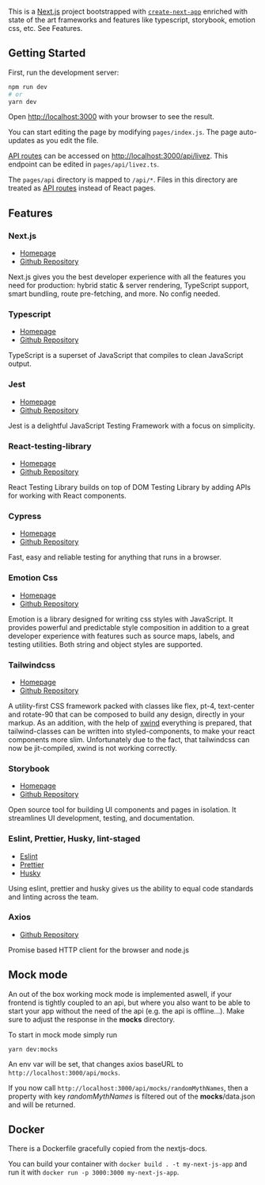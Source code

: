This is a [Next.js](https://nextjs.org/) project bootstrapped with [`create-next-app`](https://github.com/vercel/next.js/tree/canary/packages/create-next-app) enriched with state of the art frameworks and features like typescript, storybook, emotion css, etc. See Features.

## Getting Started

First, run the development server:

```bash
npm run dev
# or
yarn dev
```

Open [http://localhost:3000](http://localhost:3000) with your browser to see the result.

You can start editing the page by modifying `pages/index.js`. The page auto-updates as you edit the file.

[API routes](https://nextjs.org/docs/api-routes/introduction) can be accessed on [http://localhost:3000/api/livez](http://localhost:3000/api/hlivez). This endpoint can be edited in `pages/api/livez.ts`.

The `pages/api` directory is mapped to `/api/*`. Files in this directory are treated as [API routes](https://nextjs.org/docs/api-routes/introduction) instead of React pages.

## Features

### Next.js

- [Homepage](https://nextjs.org/)
- [Github Repository](https://github.com/vercel/next.js/)

Next.js gives you the best developer experience with all the features you need for production: hybrid static & server rendering, TypeScript support, smart bundling, route pre-fetching, and more. No config needed.

### Typescript

- [Homepage](https://www.typescriptlang.org/)
- [Github Repository](https://github.com/microsoft/TypeScript)

TypeScript is a superset of JavaScript that compiles to clean JavaScript output.

### Jest

- [Homepage](https://jestjs.io/)
- [Github Repository](https://github.com/facebook/jest)

Jest is a delightful JavaScript Testing Framework with a focus on simplicity.

### React-testing-library

- [Homepage](https://testing-library.com/)
- [Github Repository](https://github.com/testing-library)

React Testing Library builds on top of DOM Testing Library by adding APIs for working with React components.

### Cypress

- [Homepage](https://www.cypress.io/)
- [Github Repository](https://github.com/cypress-io/cypress)

Fast, easy and reliable testing for anything that runs in a browser.

### Emotion Css

- [Homepage](https://emotion.sh/docs/introduction)
- [Github Repository](https://github.com/emotion-js/emotion)

Emotion is a library designed for writing css styles with JavaScript. It provides powerful and predictable style composition in addition to a great developer experience with features such as source maps, labels, and testing utilities. Both string and object styles are supported.

### Tailwindcss

- [Homepage](https://tailwindcss.com/)
- [Github Repository](https://github.com/tailwindlabs/tailwindcss)

A utility-first CSS framework packed with classes like flex, pt-4, text-center and rotate-90 that can be composed to build any design, directly in your markup. As an addition, with the help of [xwind](https://github.com/Arthie/xwind) everything is prepared, that tailwind-classes can be written into styled-components, to make your react components more slim. Unfortunately due to the fact, that tailwindcss can now be jit-compiled, xwind is not working correctly.

### Storybook

- [Homepage](https://storybook.js.org/)
- [Github Repository](https://github.com/storybookjs/storybook)

Open source tool for building UI components and pages in isolation. It streamlines UI development, testing, and documentation.

### Eslint, Prettier, Husky, lint-staged

- [Eslint](https://eslint.org/)
- [Prettier](https://prettier.io/)
- [Husky](https://github.com/typicode/husky#readme)

Using eslint, prettier and husky gives us the ability to equal code standards and linting across the team.

### Axios

- [Github Repository](https://github.com/axios/axios)

Promise based HTTP client for the browser and node.js

## Mock mode

An out of the box working mock mode is implemented aswell, if your frontend is tightly coupled to an api, but where you also want to be able to start your app without the need of the api (e.g. the api is offline...). Make sure to adjust the response in the **mocks** directory.

To start in mock mode simply run

`yarn dev:mocks`

An env var will be set, that changes axios baseURL to `http://localhost:3000/api/mocks`.

If you now call `http://localhost:3000/api/mocks/randomMythNames`, then a property with key _randomMythNames_ is filtered out of the **mocks**/data.json and will be returned.

## Docker

There is a Dockerfile gracefully copied from the nextjs-docs.

You can build your container with `docker build . -t my-next-js-app` and run it with `docker run -p 3000:3000 my-next-js-app`.
